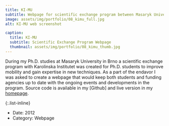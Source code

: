 ```yaml
---
title: KI-MU
subtitle: Webpage for scientific exchange program between Masaryk University and Karolinska Institutet
image: assets/img/portfolio/08_kimu_full.jpg
alt: KI-MU web screenshot

caption:
  title: KI-MU 
  subtitle: Scientific Exchange Program Webpage
  thumbnail: assets/img/portfolio/08_kimu_thumb.jpg
---
```


During my Ph.D. studies at Masaryk University in Brno a scientific exchange program with Karolinska Institutet was created for Ph.D. students to improve mobility and gain expertise in new techniques. As a part of the endavor I was asked to create a webpage that would keep both students and funding agencies up to date with the ongoing events and developments in the program. Source code is available in my [Github] and live version in my [homepage](http://www.igorcervenka.com/kimu/).

{:.list-inline}
- Date: 2012
- Category: Webpage